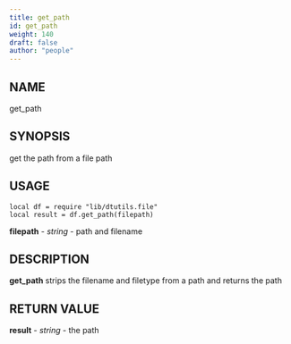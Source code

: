 ```yaml
---
title: get_path
id: get_path
weight: 140
draft: false
author: "people"
---
```


## NAME

get_path

## SYNOPSIS

get the path from a file path

## USAGE
```
local df = require "lib/dtutils.file"
local result = df.get_path(filepath)
```
**filepath** - _string_ - path and filename

## DESCRIPTION

**get_path** strips the filename and filetype from a path and returns the path

## RETURN VALUE

**result** - _string_ - the path
